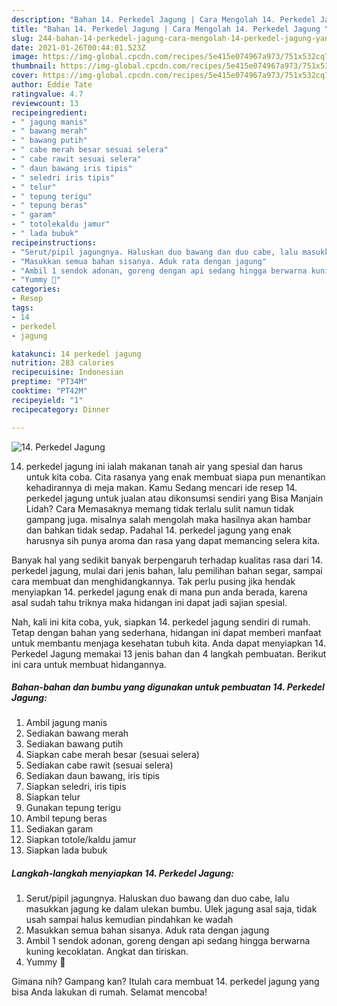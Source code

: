 ```yaml
---
description: "Bahan 14. Perkedel Jagung | Cara Mengolah 14. Perkedel Jagung Yang Enak dan Simpel"
title: "Bahan 14. Perkedel Jagung | Cara Mengolah 14. Perkedel Jagung Yang Enak dan Simpel"
slug: 244-bahan-14-perkedel-jagung-cara-mengolah-14-perkedel-jagung-yang-enak-dan-simpel
date: 2021-01-26T00:44:01.523Z
image: https://img-global.cpcdn.com/recipes/5e415e074967a973/751x532cq70/14-perkedel-jagung-foto-resep-utama.jpg
thumbnail: https://img-global.cpcdn.com/recipes/5e415e074967a973/751x532cq70/14-perkedel-jagung-foto-resep-utama.jpg
cover: https://img-global.cpcdn.com/recipes/5e415e074967a973/751x532cq70/14-perkedel-jagung-foto-resep-utama.jpg
author: Eddie Tate
ratingvalue: 4.7
reviewcount: 13
recipeingredient:
- " jagung manis"
- " bawang merah"
- " bawang putih"
- " cabe merah besar sesuai selera"
- " cabe rawit sesuai selera"
- " daun bawang iris tipis"
- " seledri iris tipis"
- " telur"
- " tepung terigu"
- " tepung beras"
- " garam"
- " totolekaldu jamur"
- " lada bubuk"
recipeinstructions:
- "Serut/pipil jagungnya. Haluskan duo bawang dan duo cabe, lalu masukkan jagung ke dalam ulekan bumbu. Ulek jagung asal saja, tidak usah sampai halus kemudian pindahkan ke wadah"
- "Masukkan semua bahan sisanya. Aduk rata dengan jagung"
- "Ambil 1 sendok adonan, goreng dengan api sedang hingga berwarna kuning kecoklatan. Angkat dan tiriskan."
- "Yummy 💝"
categories:
- Resep
tags:
- 14
- perkedel
- jagung

katakunci: 14 perkedel jagung 
nutrition: 283 calories
recipecuisine: Indonesian
preptime: "PT34M"
cooktime: "PT42M"
recipeyield: "1"
recipecategory: Dinner

---
```



![14. Perkedel Jagung](https://img-global.cpcdn.com/recipes/5e415e074967a973/751x532cq70/14-perkedel-jagung-foto-resep-utama.jpg)


14. perkedel jagung ini ialah makanan tanah air yang spesial dan harus untuk kita coba. Cita rasanya yang enak membuat siapa pun menantikan kehadirannya di meja makan.
Kamu Sedang mencari ide resep 14. perkedel jagung untuk jualan atau dikonsumsi sendiri yang Bisa Manjain Lidah? Cara Memasaknya memang tidak terlalu sulit namun tidak gampang juga. misalnya salah mengolah maka hasilnya akan hambar dan bahkan tidak sedap. Padahal 14. perkedel jagung yang enak harusnya sih punya aroma dan rasa yang dapat memancing selera kita.

Banyak hal yang sedikit banyak berpengaruh terhadap kualitas rasa dari 14. perkedel jagung, mulai dari jenis bahan, lalu pemilihan bahan segar, sampai cara membuat dan menghidangkannya. Tak perlu pusing jika hendak menyiapkan 14. perkedel jagung enak di mana pun anda berada, karena asal sudah tahu triknya maka hidangan ini dapat jadi sajian spesial.




Nah, kali ini kita coba, yuk, siapkan 14. perkedel jagung sendiri di rumah. Tetap dengan bahan yang sederhana, hidangan ini dapat memberi manfaat untuk membantu menjaga kesehatan tubuh kita. Anda dapat menyiapkan 14. Perkedel Jagung memakai 13 jenis bahan dan 4 langkah pembuatan. Berikut ini cara untuk membuat hidangannya.

<!--inarticleads1-->

##### Bahan-bahan dan bumbu yang digunakan untuk pembuatan 14. Perkedel Jagung:

1. Ambil  jagung manis
1. Sediakan  bawang merah
1. Sediakan  bawang putih
1. Siapkan  cabe merah besar (sesuai selera)
1. Sediakan  cabe rawit (sesuai selera)
1. Sediakan  daun bawang, iris tipis
1. Siapkan  seledri, iris tipis
1. Siapkan  telur
1. Gunakan  tepung terigu
1. Ambil  tepung beras
1. Sediakan  garam
1. Siapkan  totole/kaldu jamur
1. Siapkan  lada bubuk




<!--inarticleads2-->

##### Langkah-langkah menyiapkan 14. Perkedel Jagung:

1. Serut/pipil jagungnya. Haluskan duo bawang dan duo cabe, lalu masukkan jagung ke dalam ulekan bumbu. Ulek jagung asal saja, tidak usah sampai halus kemudian pindahkan ke wadah
1. Masukkan semua bahan sisanya. Aduk rata dengan jagung
1. Ambil 1 sendok adonan, goreng dengan api sedang hingga berwarna kuning kecoklatan. Angkat dan tiriskan.
1. Yummy 💝




Gimana nih? Gampang kan? Itulah cara membuat 14. perkedel jagung yang bisa Anda lakukan di rumah. Selamat mencoba!

